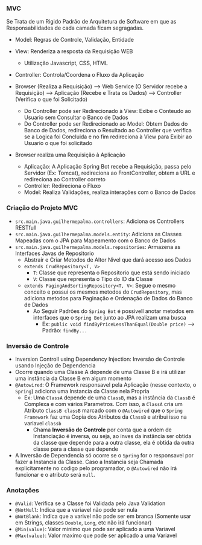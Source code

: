 ### MVC

Se Trata de um Rigido Padrão de Arquitetura de Software em que as Responsabilidades de cada camada ficam segragadas.

- Model: Regras de Controle, Validação, Entidade
- View: Renderiza a resposta da Requisição WEB
    - Utilização Javascript, CSS, HTML
- Controller: Controla/Coordena o Fluxo da Aplicação

- Browser (Realiza a Requisição) --> Web Service (O Servidor recebe a Requisição) --> Aplicação (Recebe e Trata os
  Dados) --> Controller (Verifica o que foi Solicitado)
    - Do Controller pode ser Redirecionado à View: Exibe o Conteudo ao Usuario sem Consultar o Banco de Dados
    - Do Controller pode ser Redirecionado ao Model: Obtem Dados do Banco de Dados, redireciona o Resultado ao
      Controller que verifica se a Logica foi Concluida e no fim redireciona à View para Exibir ao Usuario o que foi
      solicitado

- Browser realiza uma Requisição à Aplicação
    - Aplicação: A Aplicação Spring Bot recebe a Requisição, passa pelo Servidor (Ex: Tomcat), redireciona ao
      FrontController, obtem a URL e redireciona ao Controller correto
    - Controller: Redireciona o Fluxo
    - Model: Realiza Validações, realiza interações com o Banco de Dados

### Criação do Projeto MVC

- `src.main.java.guilhermepalma.controllers`: Adiciona os Controllers RESTfull
- `src.main.java.guilhermepalma.models.entity`: Adiciona as Classes Mapeadas com o JPA para Mapeamento com o Banco de
  Dados
- `src.main.java.guilhermepalma.models.repositories`: Armazena as Interfaces Javas de Repositorio
    - Abstrair e Criar Metodos de Altor Nivel que dará acesso aos Dados
    - ``extends CrudRepository<T, V>``
        - `T`: Classe que representa o Repositorio que está sendo iniciado
        - `V`: Classe que representa o Tipo do ID da Classe
    - `extends PagingAndSortingRepository<T, V>`: Segue o mesmo conceito e possui os mesmos metodos do `CrudRepository`,
      mas adiciona metodos para Paginação e Ordenação de Dados do Banco de Dados
        - Ao Seguir Padrões do `Spring Bot` é possivell anotar metodos em interfaces que o `Spring Bot` junto ao JPA
          realizam uma busca
            - Ex: `public void findByPriceLessThanEqual(Double price)` --> Padrão: `findBy...`

### Inversão de Controle

- Inversion Controll using Dependency Injection: Inversão de Controle usando Injeção de Dependencia
- Ocorre quando uma Classe A depende de uma Classe B e irá utilizar uma instância da Classe B em algum momento
- `@Autowired`: O Framework responsavel pela Aplicação (nesse contexto, o `Spring`) adiciona uma Instancia da Classe
  nela Propria
    - Ex: Uma `ClassA` depende de uma `ClassB`, mas a instância da `ClassB` é Complexa e com vários Parametros. Com
      isso, a `ClassA` cria um Atributo `ClassB classB` marcado com o `@Autowired` que o `Spring Framework` faz uma
      Copia dos Atributos da `ClassB` e atribui isso na variavel `classb`
        - Chama **Inversão de Controle** por conta que a ordem de Instanciação é inversa, ou seja, ao inves da instância
          ser obtida da classe que depende para a outra classe, ela é obtida da outra classe para a classe que depende
- A Inversão de Dependencia só ocorre se o `Spring` for o responsavel por fazer a Instancia da Classe. Caso a Instancia
  seja Chamada explicitamente no codigo pelo programador, o `@Autowired` não irá funcionar e o atributo será `null`.

### Anotações

- `@Valid`: Verifica se a Classe foi Validada pelo Java Validation
- `@NotNull`: Indica que a variavel não pode ser nula
- `@NotBlank`: Indica que a varivel não pode ser em branca (Somente usar em Strings, classes `Double`, `Long`, etc não
  irá funcionar)
- `@Min(value)`: Valor minimo que pode ser aplicado a uma Variavel
- `@Max(value)`: Valor maximo que pode ser aplicado a uma Variavel
